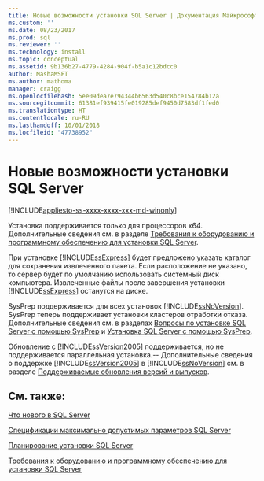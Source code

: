 ```yaml
---
title: Новые возможности установки SQL Server | Документация Майкрософт
ms.custom: ''
ms.date: 08/23/2017
ms.prod: sql
ms.reviewer: ''
ms.technology: install
ms.topic: conceptual
ms.assetid: 9b136b27-4779-4284-904f-b5a1c12bdcc0
author: MashaMSFT
ms.author: mathoma
manager: craigg
ms.openlocfilehash: 5ee09dea7e794344b6563d540c8bce154784b12a
ms.sourcegitcommit: 61381ef939415fe019285def9450d7583df1fed0
ms.translationtype: HT
ms.contentlocale: ru-RU
ms.lasthandoff: 10/01/2018
ms.locfileid: "47738952"
---
```

# <a name="what39s-new-in-sql-server-installation"></a>Новые возможности установки SQL Server
[!INCLUDE[appliesto-ss-xxxx-xxxx-xxx-md-winonly](../../includes/appliesto-ss-xxxx-xxxx-xxx-md-winonly.md)]

 Установка поддерживается только для процессоров x64. Дополнительные сведения см. в разделе [Требования к оборудованию и программному обеспечению для установки SQL Server](../../sql-server/install/hardware-and-software-requirements-for-installing-sql-server.md).
  
 При установке [!INCLUDE[ssExpress](../../includes/ssexpress-md.md)] будет предложено указать каталог для сохранения извлеченного пакета. Если расположение не указано, то сервер будет по умолчанию использовать системный диск компьютера. Извлеченные файлы после завершения установки [!INCLUDE[ssExpress](../../includes/ssexpress-md.md)] останутся на диске.  
  
 SysPrep поддерживается для всех установок [!INCLUDE[ssNoVersion](../../includes/ssnoversion-md.md)]. SysPrep теперь поддерживает установки кластеров отработки отказа. Дополнительные сведения см. в разделах [Вопросы по установке SQL Server с помощью SysPrep](../../database-engine/install-windows/considerations-for-installing-sql-server-using-sysprep.md) и [Установка SQL Server с помощью SysPrep](../../database-engine/install-windows/install-sql-server-using-sysprep.md).  
  
 Обновление с [!INCLUDE[ssVersion2005](../../includes/ssversion2005-md.md)] поддерживается, но не поддерживается параллельная установка.\-\- Дополнительные сведения о поддержке [!INCLUDE[ssVersion2005](../../includes/ssversion2005-md.md)] в [!INCLUDE[ssNoVersion](../../includes/ssnoversion-md.md)] см. в разделе [Поддерживаемые обновления версий и выпусков](../../database-engine/install-windows/supported-version-and-edition-upgrades.md).  
 
  
## <a name="see-also"></a>См. также:  
[Что нового в SQL Server](../../sql-server/what-s-new-in-sql-server-2017.md)

[Спецификации максимально допустимых параметров SQL Server](../../sql-server/maximum-capacity-specifications-for-sql-server.md)   

[Планирование установки SQL Server](../../sql-server/install/planning-a-sql-server-installation.md)   

[Требования к оборудованию и программному обеспечению для установки SQL Server](../../sql-server/install/hardware-and-software-requirements-for-installing-sql-server.md)  
  
